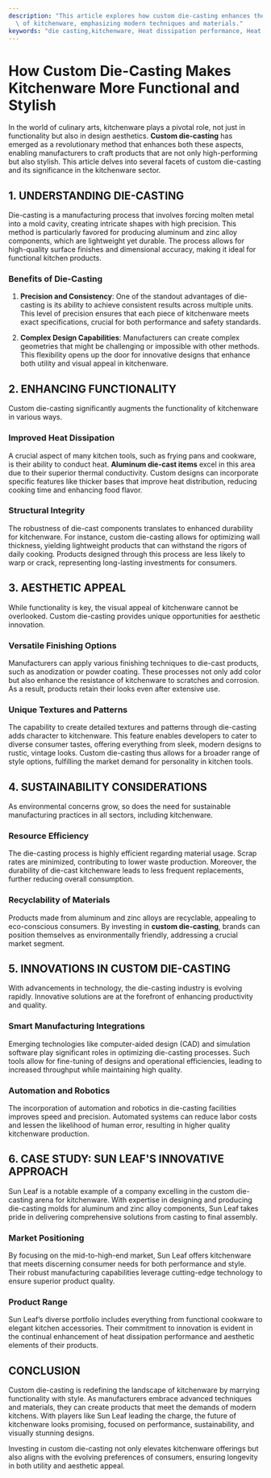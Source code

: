 ```yaml
---
description: "This article explores how custom die-casting enhances the functionality and aesthetics\
  \ of kitchenware, emphasizing modern techniques and materials."
keywords: "die casting,kitchenware, Heat dissipation performance, Heat sink"
---
```

# How Custom Die-Casting Makes Kitchenware More Functional and Stylish

In the world of culinary arts, kitchenware plays a pivotal role, not just in functionality but also in design aesthetics. **Custom die-casting** has emerged as a revolutionary method that enhances both these aspects, enabling manufacturers to craft products that are not only high-performing but also stylish. This article delves into several facets of custom die-casting and its significance in the kitchenware sector.

## 1. UNDERSTANDING DIE-CASTING

Die-casting is a manufacturing process that involves forcing molten metal into a mold cavity, creating intricate shapes with high precision. This method is particularly favored for producing aluminum and zinc alloy components, which are lightweight yet durable. The process allows for high-quality surface finishes and dimensional accuracy, making it ideal for functional kitchen products.

### Benefits of Die-Casting

1. **Precision and Consistency**: One of the standout advantages of die-casting is its ability to achieve consistent results across multiple units. This level of precision ensures that each piece of kitchenware meets exact specifications, crucial for both performance and safety standards.
   
2. **Complex Design Capabilities**: Manufacturers can create complex geometries that might be challenging or impossible with other methods. This flexibility opens up the door for innovative designs that enhance both utility and visual appeal in kitchenware.

## 2. ENHANCING FUNCTIONALITY

Custom die-casting significantly augments the functionality of kitchenware in various ways. 

### Improved Heat Dissipation

A crucial aspect of many kitchen tools, such as frying pans and cookware, is their ability to conduct heat. **Aluminum die-cast items** excel in this area due to their superior thermal conductivity. Custom designs can incorporate specific features like thicker bases that improve heat distribution, reducing cooking time and enhancing food flavor.

### Structural Integrity

The robustness of die-cast components translates to enhanced durability for kitchenware. For instance, custom die-casting allows for optimizing wall thickness, yielding lightweight products that can withstand the rigors of daily cooking. Products designed through this process are less likely to warp or crack, representing long-lasting investments for consumers.

## 3. AESTHETIC APPEAL

While functionality is key, the visual appeal of kitchenware cannot be overlooked. Custom die-casting provides unique opportunities for aesthetic innovation.

### Versatile Finishing Options

Manufacturers can apply various finishing techniques to die-cast products, such as anodization or powder coating. These processes not only add color but also enhance the resistance of kitchenware to scratches and corrosion. As a result, products retain their looks even after extensive use.

### Unique Textures and Patterns

The capability to create detailed textures and patterns through die-casting adds character to kitchenware. This feature enables developers to cater to diverse consumer tastes, offering everything from sleek, modern designs to rustic, vintage looks. Custom die-casting thus allows for a broader range of style options, fulfilling the market demand for personality in kitchen tools.

## 4. SUSTAINABILITY CONSIDERATIONS

As environmental concerns grow, so does the need for sustainable manufacturing practices in all sectors, including kitchenware.

### Resource Efficiency

The die-casting process is highly efficient regarding material usage. Scrap rates are minimized, contributing to lower waste production. Moreover, the durability of die-cast kitchenware leads to less frequent replacements, further reducing overall consumption.

### Recyclability of Materials

Products made from aluminum and zinc alloys are recyclable, appealing to eco-conscious consumers. By investing in **custom die-casting**, brands can position themselves as environmentally friendly, addressing a crucial market segment.

## 5. INNOVATIONS IN CUSTOM DIE-CASTING

With advancements in technology, the die-casting industry is evolving rapidly. Innovative solutions are at the forefront of enhancing productivity and quality.

### Smart Manufacturing Integrations

Emerging technologies like computer-aided design (CAD) and simulation software play significant roles in optimizing die-casting processes. Such tools allow for fine-tuning of designs and operational efficiencies, leading to increased throughput while maintaining high quality.

### Automation and Robotics

The incorporation of automation and robotics in die-casting facilities improves speed and precision. Automated systems can reduce labor costs and lessen the likelihood of human error, resulting in higher quality kitchenware production. 

## 6. CASE STUDY: SUN LEAF'S INNOVATIVE APPROACH

Sun Leaf is a notable example of a company excelling in the custom die-casting arena for kitchenware. With expertise in designing and producing die-casting molds for aluminum and zinc alloy components, Sun Leaf takes pride in delivering comprehensive solutions from casting to final assembly.

### Market Positioning

By focusing on the mid-to-high-end market, Sun Leaf offers kitchenware that meets discerning consumer needs for both performance and style. Their robust manufacturing capabilities leverage cutting-edge technology to ensure superior product quality.

### Product Range

Sun Leaf’s diverse portfolio includes everything from functional cookware to elegant kitchen accessories. Their commitment to innovation is evident in the continual enhancement of heat dissipation performance and aesthetic elements of their products.

## CONCLUSION

Custom die-casting is redefining the landscape of kitchenware by marrying functionality with style. As manufacturers embrace advanced techniques and materials, they can create products that meet the demands of modern kitchens. With players like Sun Leaf leading the charge, the future of kitchenware looks promising, focused on performance, sustainability, and visually stunning designs. 

Investing in custom die-casting not only elevates kitchenware offerings but also aligns with the evolving preferences of consumers, ensuring longevity in both utility and aesthetic appeal.
